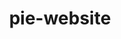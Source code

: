 ---
layout: repo
title: pie-website

account: ben7th
desc:
created:
updated:
last-commit:
type:
alternative:

skills:
threads: false
design-usage:
---